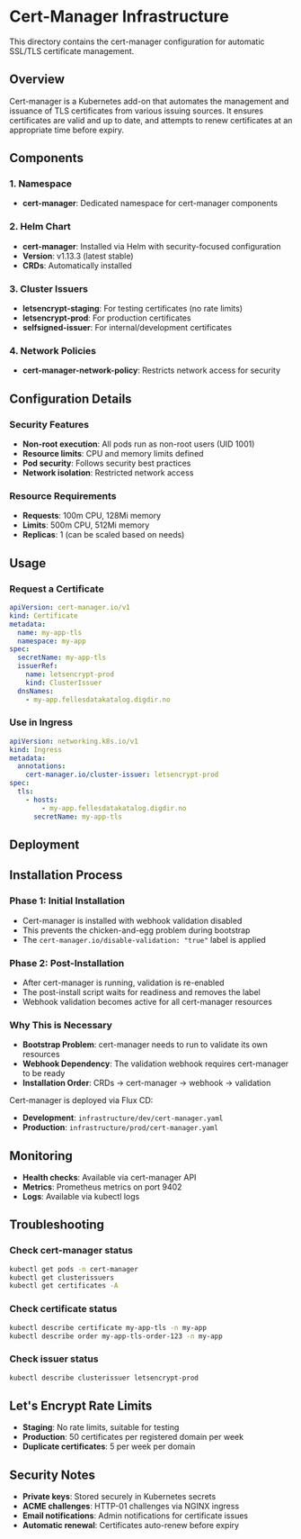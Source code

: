 # Cert-Manager Infrastructure

This directory contains the cert-manager configuration for automatic SSL/TLS certificate management.

## Overview

Cert-manager is a Kubernetes add-on that automates the management and issuance of TLS certificates from various issuing sources. It ensures certificates are valid and up to date, and attempts to renew certificates at an appropriate time before expiry.

## Components

### 1. Namespace
- **cert-manager**: Dedicated namespace for cert-manager components

### 2. Helm Chart
- **cert-manager**: Installed via Helm with security-focused configuration
- **Version**: v1.13.3 (latest stable)
- **CRDs**: Automatically installed

### 3. Cluster Issuers
- **letsencrypt-staging**: For testing certificates (no rate limits)
- **letsencrypt-prod**: For production certificates
- **selfsigned-issuer**: For internal/development certificates

### 4. Network Policies
- **cert-manager-network-policy**: Restricts network access for security

## Configuration Details

### Security Features
- **Non-root execution**: All pods run as non-root users (UID 1001)
- **Resource limits**: CPU and memory limits defined
- **Pod security**: Follows security best practices
- **Network isolation**: Restricted network access

### Resource Requirements
- **Requests**: 100m CPU, 128Mi memory
- **Limits**: 500m CPU, 512Mi memory
- **Replicas**: 1 (can be scaled based on needs)

## Usage

### Request a Certificate
```yaml
apiVersion: cert-manager.io/v1
kind: Certificate
metadata:
  name: my-app-tls
  namespace: my-app
spec:
  secretName: my-app-tls
  issuerRef:
    name: letsencrypt-prod
    kind: ClusterIssuer
  dnsNames:
    - my-app.fellesdatakatalog.digdir.no
```

### Use in Ingress
```yaml
apiVersion: networking.k8s.io/v1
kind: Ingress
metadata:
  annotations:
    cert-manager.io/cluster-issuer: letsencrypt-prod
spec:
  tls:
    - hosts:
        - my-app.fellesdatakatalog.digdir.no
      secretName: my-app-tls
```

## Deployment
## Installation Process

### Phase 1: Initial Installation
- Cert-manager is installed with webhook validation disabled
- This prevents the chicken-and-egg problem during bootstrap
- The `cert-manager.io/disable-validation: "true"` label is applied

### Phase 2: Post-Installation
- After cert-manager is running, validation is re-enabled
- The post-install script waits for readiness and removes the label
- Webhook validation becomes active for all cert-manager resources

### Why This is Necessary
- **Bootstrap Problem**: cert-manager needs to run to validate its own resources
- **Webhook Dependency**: The validation webhook requires cert-manager to be ready
- **Installation Order**: CRDs → cert-manager → webhook → validation

Cert-manager is deployed via Flux CD:

- **Development**: `infrastructure/dev/cert-manager.yaml`
- **Production**: `infrastructure/prod/cert-manager.yaml`

## Monitoring

- **Health checks**: Available via cert-manager API
- **Metrics**: Prometheus metrics on port 9402
- **Logs**: Available via kubectl logs

## Troubleshooting

### Check cert-manager status
```bash
kubectl get pods -n cert-manager
kubectl get clusterissuers
kubectl get certificates -A
```

### Check certificate status
```bash
kubectl describe certificate my-app-tls -n my-app
kubectl describe order my-app-tls-order-123 -n my-app
```

### Check issuer status
```bash
kubectl describe clusterissuer letsencrypt-prod
```

## Let's Encrypt Rate Limits

- **Staging**: No rate limits, suitable for testing
- **Production**: 50 certificates per registered domain per week
- **Duplicate certificates**: 5 per week per domain

## Security Notes

- **Private keys**: Stored securely in Kubernetes secrets
- **ACME challenges**: HTTP-01 challenges via NGINX ingress
- **Email notifications**: Admin notifications for certificate issues
- **Automatic renewal**: Certificates auto-renew before expiry
